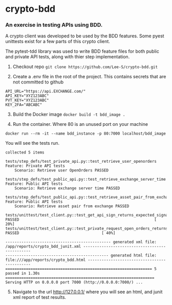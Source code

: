 # crypto-bdd
### An exercise in testing APIs using BDD.


A crypto client was developed to be used by the BDD features.  Some pyest unittests exist for a few parts of this crypto client.

The pytest-tdd library was used to write BDD feature files for both public and private API tests, along with thier step implementation.



1. Checkout repo
`git clone https://github.com/Lee-S/crypto-bdd.git`

2. Create a .env file in the root of the project.  This contains secrets that are not committed to github
```
API_URL="https://api.EXCHANGE.com/"
API_KEY="XYZ123ABC"
PVT_KEY="XYZ123ABC"
KEY_2FA="ABCABC"
```

3. Build the Docker image
`docker build -t bdd_image .`

4. Run the container.  Where 80 is an unused port on your machine
```
docker run --rm -it --name bdd_instance -p 80:7000 localhost/bdd_image
```

You will see the tests run.

```
collected 5 items                                                                                                                                  

tests/step_defs/test_private_api.py::test_retrieve_user_openorders 
Feature: Private API tests
    Scenario: Retrieve user OpenOrders PASSED

tests/step_defs/test_public_api.py::test_retrieve_exchange_server_time 
Feature: Public API tests
    Scenario: Retrieve exchange server time PASSED

tests/step_defs/test_public_api.py::test_retrieve_asset_pair_from_exchange 
Feature: Public API tests
    Scenario: Retrieve asset pair from exchange PASSED

tests/unittest/test_client.py::test_get_api_sign_returns_expected_signature PASSED                                                           [ 20%]
tests/unittest/test_client.py::test_private_request_open_orders_returns_no_errors_and_empty_orders PASSED                                    [ 40%]

---------------------------------------------- generated xml file: /app/reports/crypto_bdd_junit.xml -----------------------------------------------
--------------------------------------------- generated html file: file:///app/reports/crypto_bdd.html ---------------------------------------------
================================================================ 5 passed in 1.30s =================================================================
Serving HTTP on 0.0.0.0 port 7000 (http://0.0.0.0:7000/) ...
```

5. Navigate to the url http://127.0.0.1/  where you will see an html, and junit xml report of test results.


